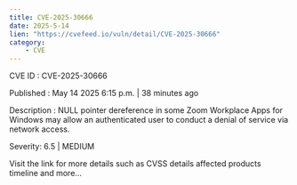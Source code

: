 ```yaml
---
title: CVE-2025-30666
date: 2025-5-14
lien: "https://cvefeed.io/vuln/detail/CVE-2025-30666"
category:
    - CVE
---
```


CVE ID : CVE-2025-30666

Published :  May 14
2025
6:15 p.m. | 38 minutes ago

Description : NULL pointer dereference in some Zoom Workplace Apps for Windows may allow an authenticated user to conduct a denial of service via network access.

Severity: 6.5 | MEDIUM

Visit the link for more details
such as CVSS details
affected products
timeline
and more...
